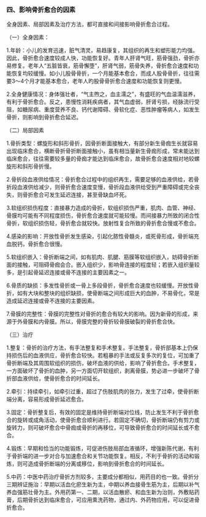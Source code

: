 ### 四、影响骨折愈合的因素

全身因素、局部因素及治疗方法，都可直接和间接影响骨折愈合过程。

（一）全身因素：

1.年龄：小儿的发育迅速，脏气清灵，易趋康复，其组织的再生和塑形能力均强。因此，骨折愈合速度较成人快，功能恢复好。青年人肝肾气旺，筋骨强劲，骨折亦易修复。老年人“五脏皆衰，筋骨懈堕”，肝肾气弱，筋骨失养，骨折愈合速度和功能恢复均较缓慢。如小儿股骨骨折，一个月能基本愈合，而成人股骨骨折，往往需要3〜4个月才能基本愈合，老年人旳股骨骨折愈合速度和功能恢复则更慢。

2.全身健康情况：身体强壮者，“气主煦之，血主濡之”，有盛旺的气血温濡滋养，有利于骨折愈合。反之，患慢性消耗疾病者，其气血虚弱，肝肾亏损，经脉流行受阻，如糖尿病、重度营养不良、钙代谢障碍、骨软化症、恶性肿瘤等病人，如发生骨折，则影响到骨折愈合延迟。

（二）局部因素

1.骨折类型：螺旋形和斜形骨折，因骨折断面接触大，有部分新生骨痂生长就容易出现临床愈合，横断骨折骨折断面接触小，虽有相当量新生骨痂形成，常未能达到临床愈合，往往需要较多量的骨痂才能达到临床愈合，故骨折愈合速度相对地较螺旋形和斜形骨折慢。

2.骨折段血液供给情况：骨折愈合过程中的组织再生，需要足够的血液供给，若骨折段血液供给减少，则骨折愈合速度变慢，骨折段血液供给受到严重障碍或完全丧失，则骨折愈合可发生延迟连接，甚至骨缺血坏死。

3.软组织损伤程度：直接暴力造成的骨折，软组织损伤严重，肌肉、血管、神经、骨膜均可能有不同程度损伤，骨折愈合速度就可能较慢。而间接暴力所致的闭合性骨折，软组织损伤轻，骨折愈合就较快。放射性复合所致的骨折愈合慢或不愈合。

4.感染的影响：开放性骨折发生感染，引起化脓性骨髓炎，或死骨形成，骨折端充血脱钙，骨折愈合很慢。

5.软组织嵌入：骨折断端之间，如有肌肉、肌腱、筋膜等软组织嵌入，妨碍骨折断面的接触，可阻碍骨痂会合。嵌入组织少，影响骨连接的程度轻；若嵌入组织量较多，是引起骨延迟连接或骨不连接的主要因素之一。

6.骨质的缺损：多发性骨折或一骨上多段骨折，骨折愈合速度也较缓慢。开放性骨折，如有大块和整块的组织缺损，使骨断端之间形成巨大的血肿，不易骨化，常是造成延迟连接或骨不连接的主要因素。

7.骨膜的完整性：骨膜的完整性对骨折的愈合有较大的影响。因为新骨的形成，来源于外骨膜和内骨膜。所以，骨膜完整的骨折较骨膜破裂的骨折愈合快。

（三）治疗

1.整复：骨折的治疗方法，有手法整复和手术整复。手法整复，骨折部基本上仍保持损伤后的血液供应，骨折愈合较快。若粗暴的手法或反复多次的复位，可加重了骨折断端及其周围软组织的损伤，破坏血液的供给，影响了骨折愈合。手术整复，一方面破坏了骨折的血肿，另一方面切开软组织，剥离骨膜，势必进一步破坏了骨折部血液供给，使骨折愈合的时间延长。

2.牵引：持续牵引，如牵引过重，超过了伤肢肌肉的张力，发生了过牵，使骨折断端分离，容易形成骨折延迟愈合。

3.固定：骨折整复后，有效的固定是维持骨折断端对位线，防止发生不利于骨折愈合的旋转或成角活动，使骨折愈合顺利进行。若固定不确切，骨折断端仍有剪力或旋转力，则可破坏愈合中骨痂或骨折的再移位，可导致骨折愈合的时间延长或不愈合。

4.锻炼：早期和恰当的功能锻炼，可促进伤肢局部血液循环，增强新陈代谢，有利于骨折端的进一步对合与加速愈合和关节功能恢复。相反，不利于骨折的活动和锻炼，则可造成骨折断端的分离或移位，影响到骨折愈合的时间延长。

5.中药：中医中药治疗骨折方剂较多，主要成分都相似，用药目的也一致。骨折分三期辨证施治：早期以活血化瘀生新为主，中期以养血接骨生筋为主，后期以补气养血强筋壮骨为主。外用药第一、二期，以活血散瘀、和血生新为治则，外敷贴药膏，后期骨折达到临床愈合，可应用熏洗药物，通过内、外药物应用，可以促进骨折愈合。
